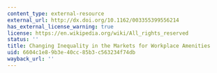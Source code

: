 ```yaml
---
content_type: external-resource
external_url: http://dx.doi.org/10.1162/003355399556214
has_external_license_warning: true
license: https://en.wikipedia.org/wiki/All_rights_reserved
status: ''
title: Changing Inequality in the Markets for Workplace Amenities
uid: 6604c1e8-9b3e-40cc-85b3-c563234f74db
wayback_url: ''
---
```

